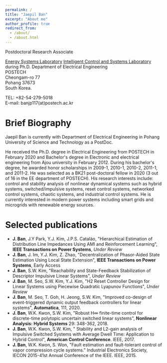 ```yaml
---
permalink: /
title: "Jaepil Ban"
excerpt: "About me"
author_profile: true
redirect_from: 
  - /about/
  - /about.html
---
```


Postdoctoral Research Associate

[Energy Systems Laboratory](https://sites.google.com/view/youngjinkim/home?authuser=0)
[Intelligent Control and Systems Laboratory](https://icsl.postech.ac.kr/) during Ph.D.
Department of Electrical Engineering  
POSTECH  
Cheongam-ro 77  
Pohang 37673  
South Korea.  

TEL: +82-54-279-5018  
E-mail: banjp117(at)postech.ac.kr  

Brief Biography
===============

Jaepil Ban is currently with Department of Electrical Engineering in Pohang University of Science and Technology as a PostDoc. 

He received the Ph.D. degree in Electrical Engineering from POSTECH in February 2020 and Bachelor's degree in Electronic and electrical engineering from Ajou university in February 2012. During his bachelor's degree, he awarded honor scholarships in 2009-1, 2010-1, 2010-2, 2011-1, and 2011-2. He was selected as a BK21 post-doctoral fellow in 2020 (3 out of 16 in the EE department of POSTECH). His research interests include: control and stability analysis of nonlinear dynamical systems such as hybrid systems, switched/impulsive systems, reset control systems, networked control systems, chaotic systems, and industrial control systems. He is currently interested in modern power systems including smart grids and microgrids with renewable energy sources. 

Selected publications
=====================
* __J. Ban__, J.Y Park, Y.J. Kim, J.P.S. Catala͂o, "Hierarchical Estimation of Distribution Line Impedances Using AMI and Reinforcement Learning", __IEEE Transactions on Power Systems__, *Under Review*
* __J. Ban__, J. Im, Y.J. Kim, Z. Zhao, "Decentralization of Phasor-Aided State Estimation Using Local State Extension", __IEEE Transactions on Power Systems__, Early Access
* __J. Ban__, S.W. Kim, "Reachability and State-Feedback Stabilization of Descriptor Impulsive Linear Systems", *Under Review*
* __J. Ban__, M. Seo, S.W. Kim, Y.J. Kim, "H2 Reset Controller Design for Linear Systems using Piecewise Quadratic Lyapunov Functions", *Under Review*
* __J. Ban__, M. Seo, T. Goh, H. Jeong, S.W. Kim, "Improved co-design of event-triggered dynamic output feedback controllers for linear systems", __Automatica__, 111, 2020.
* __J. Ban__, W.K. Kwon, S.W. Kim, "Robust H∞ finite-time control for discrete-time polytopic uncertain switched linear systems", __Nonlinear Analysis: Hybrid Systems__ 29: 348-362, 2018.
* __J. Ban__, W.K. Kwon, S.W. Kim, "  Stability and L2-gain analysis of Impulsive Switched Systems with Average Dwell Time: Application to Hybrid Control", __American Control Conference__. IEEE, 2017.
* __J. Ban__, W.K. Kwon, S. Won, "Fault estimation and fault-tolerant control of vapor compression cycle systems." Industrial Electronics Society, IECON 2015-41st Annual Conference of the IEEE. IEEE, 2015.
